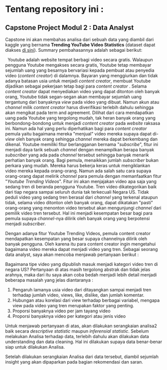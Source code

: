 # Tentang repository ini :

## Capstone Project Modul 2 : Data Analyst

Capstone ini akan membahas analisa dari sebuah data yang diambil dari kaggle yang bernama **Trending YouTube Video Statistics** (dataset dapat diakses [di sini](https://drive.google.com/drive/folders/1JFhDSfs4vzWuCdsBFObEp5sVLQMo-dR1)). Summary pembahasannya adalah sebagai berikut:


&nbsp; Youtube adalah website tempat berbagi video secara gratis. Walaupun pengguna Youtube mengakses secara gratis, Youtube tetap membayar sejumlah uang yang besarnya bervariasi kepada pembuat atau penyedia video (*content creator*) di dalamnya. Bayaran yang menggiurkan dan tidak adanya batasan usia untuk menjadi *content creator*, membuat Youtube dijadikan sebagai pekerjaan tetap bagi para *content creator* . Selama *content creator* dapat menyediakan video yang dapat ditonton oleh banyak orang, Youtube tidak segan-segan akan membayar sejumlah uang tergantung dari banyaknya *view* pada video yang dibuat. Namun akun atau *channel* milik *content creator* harus diverifikasi terlebih dahulu sehingga akan mengikat pada term and agreement. Dilihat dari cara mendapatkan uang pada Youtube yang tergolong mudah, tak heran banyak orang yang berbondong-bondong untuk menjadi *content creator* pada *website* raksasa ini. Namun ada hal yang perlu diperhatikan bagi para *content creator* pemula yaitu bagaimana mereka "menjual" video mereka supaya dapat di-*view* oleh banyak orang sehingga *channel* mereka dapat berkembang dan dikenal. Youtube memiliki fitur berlangganan bernama "*subscribe*", fitur ini menjadi daya tarik sebuah *channel* dengan menampilkan berapa banyak *subscriber* yang ada pada *channel* tersebut sehingga banyak menarik perhatian banyak orang. Bagi pemula, menaikkan jumlah *subscriber* bukan perkara yang mudah. Mereka harus bekerja keras untuk mengiklankan video mereka kepada orang-orang. Namun ada salah satu cara supaya orang-orang dapat melirik *channel* para pemula dengan memanfaatkan fitur "*Youtube Trending Videos*". Fitur ini akan menjajakan video apa saja yang sedang tren di beranda pengguna Youtube. Tren video dikategorikan baik dari tiap negara sampai seluruh dunia tak terkecuali Negara US. Tidak peduli video yang sedang tren berasal dari *channel* yang terkenal ataupun tidak, selama video ditonton oleh banyak orang, dapat dikatakan "pasti" orang-orang yang menonton video tersebut akan mengunjungi *channel* dari pemilik video tren tersebut. Hal ini menjadi kesempatan besar bagi para pemula supaya *channel*-nya dilirik oleh banyak orang yang berpotensi menjadi *subscriber*.<br>

Dengan adanya fitur Youtube Trending Videos, pemula content creator mendapatkan kesempatan yang besar supaya channelnya dilirik oleh banyak pengguna. Oleh karena itu para content creator ingin mengetahui bagaimana video mereka dapat menjadi video yang tren. Sebagai seorang data analyst, saya akan mencoba menjawab pertanyaan berikut :

  Bagaimana tipe video yang dipublish masuk menjadi kategori video tren di negara US?
Pertanyaan di atas masih tergolong abstrak dan tidak jelas arahnya, maka dari itu saya akan coba bedah menjadi lebih detail menjadi beberapa masalah yang jelas diantaranya :

1.	Pengaruh lamanya usia video dari ditayangkan sampai menjadi tren terhadap jumlah video, views, like, dislike, dan jumlah komentar.
2.	Hubungan atau korelasi dari view terhadap berbagai variabel, mengapa view pada video yang tren merupakan faktor yang penting.
3.	Proporsi banyaknya video per jam tayang video
4.	Proporsi banyaknya video per kategori atau jenis video<br>

Untuk menjawab pertanyaan di atas, akan dilakukan serangkaian analisa2 baik secara *descriptive statistic* maupun *inferensial statistic*. Sebelum melakukan Analisa terhadap data, terlebih dahulu akan dilakukan data understanding dan data cleaning. Hal ini dilakukan supaya data benar-benar siap untuk dilakukan Analisa.

Setelah dilakukan serangkaian Analisa dari data tersebut, diambil sejumlah insight yang akan dipaparkan pada bagian rekomendasi dan saran.





